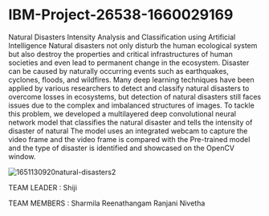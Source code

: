 # IBM-Project-26538-1660029169
Natural Disasters Intensity Analysis and Classification using Artificial Intelligence
Natural disasters not only disturb the human ecological system but also destroy the properties and critical infrastructures of human societies and even lead to permanent change in the ecosystem. Disaster can be caused by naturally occurring events such as earthquakes, cyclones, floods, and wildfires. Many deep learning techniques have been applied by various researchers to detect and classify natural disasters to overcome losses in ecosystems, but detection of natural disasters still faces issues due to the complex and imbalanced structures of images. To tackle this problem, we developed a multilayered deep convolutional neural network model that classifies the natural disaster and tells the intensity of disaster  of natural The model uses an integrated webcam to capture the video frame and the video frame is compared with the Pre-trained model and the type of disaster is identified and showcased on the OpenCV window. 

![1651130920natural-disasters2](https://user-images.githubusercontent.com/113238468/199552575-9427c321-7a1e-460c-95e3-c0f7288be95f.jpg)

TEAM LEADER :  Shiji


TEAM MEMBERS : Sharmila
               Reenathangam
               Ranjani
               Nivetha
